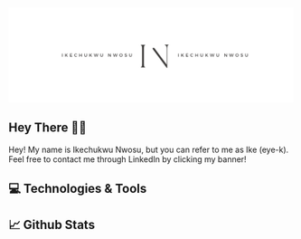 [![Ike Nwosu Header](https://github.com/inwosu11/inwosu11/blob/f4378747312d086363e0404243fbac28fb933286/White%20Minimalist%20Simple%20Aesthetic%20Name%20Twitter%20Header.png)](https://www.linkedin.com/in/ike-nwosu/)
## Hey There 👋🏿
Hey! My name is Ikechukwu Nwosu, but you can refer to me as Ike (eye-k). Feel free to contact me through LinkedIn by clicking my banner!
## 💻 Technologies & Tools

## 📈 Github Stats



<!--
**inwosu11/inwosu11** is a ✨ _special_ ✨ repository because its `README.md` (this file) appears on your GitHub profile.

Here are some ideas to get you started:

- 🔭 I’m currently working on ...
- 🌱 I’m currently learning ...
- 👯 I’m looking to collaborate on ...
- 🤔 I’m looking for help with ...
- 💬 Ask me about ...
- 📫 How to reach me: ...
- 😄 Pronouns: ...
- ⚡ Fun fact: ...
-->
